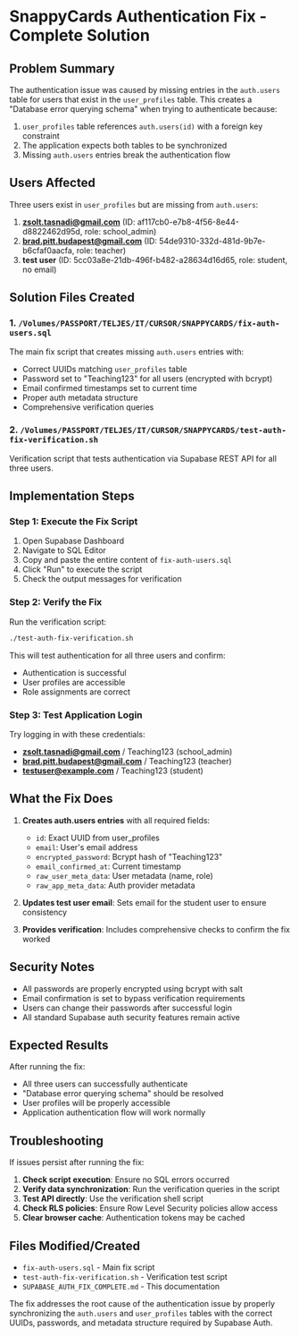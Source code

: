 # SnappyCards Authentication Fix - Complete Solution

## Problem Summary

The authentication issue was caused by missing entries in the `auth.users` table for users that exist in the `user_profiles` table. This creates a "Database error querying schema" when trying to authenticate because:

1. `user_profiles` table references `auth.users(id)` with a foreign key constraint
2. The application expects both tables to be synchronized
3. Missing `auth.users` entries break the authentication flow

## Users Affected

Three users exist in `user_profiles` but are missing from `auth.users`:

1. **zsolt.tasnadi@gmail.com** (ID: af117cb0-e7b8-4f56-8e44-d8822462d95d, role: school_admin)
2. **brad.pitt.budapest@gmail.com** (ID: 54de9310-332d-481d-9b7e-b6cfaf0aacfa, role: teacher)
3. **test user** (ID: 5cc03a8e-21db-496f-b482-a28634d16d65, role: student, no email)

## Solution Files Created

### 1. `/Volumes/PASSPORT/TELJES/IT/CURSOR/SNAPPYCARDS/fix-auth-users.sql`
The main fix script that creates missing `auth.users` entries with:
- Correct UUIDs matching `user_profiles` table
- Password set to "Teaching123" for all users (encrypted with bcrypt)
- Email confirmed timestamps set to current time
- Proper auth metadata structure
- Comprehensive verification queries

### 2. `/Volumes/PASSPORT/TELJES/IT/CURSOR/SNAPPYCARDS/test-auth-fix-verification.sh`
Verification script that tests authentication via Supabase REST API for all three users.

## Implementation Steps

### Step 1: Execute the Fix Script
1. Open Supabase Dashboard
2. Navigate to SQL Editor
3. Copy and paste the entire content of `fix-auth-users.sql`
4. Click "Run" to execute the script
5. Check the output messages for verification

### Step 2: Verify the Fix
Run the verification script:
```bash
./test-auth-fix-verification.sh
```

This will test authentication for all three users and confirm:
- Authentication is successful
- User profiles are accessible
- Role assignments are correct

### Step 3: Test Application Login
Try logging in with these credentials:
- **zsolt.tasnadi@gmail.com** / Teaching123 (school_admin)
- **brad.pitt.budapest@gmail.com** / Teaching123 (teacher)
- **testuser@example.com** / Teaching123 (student)

## What the Fix Does

1. **Creates auth.users entries** with all required fields:
   - `id`: Exact UUID from user_profiles
   - `email`: User's email address
   - `encrypted_password`: Bcrypt hash of "Teaching123"
   - `email_confirmed_at`: Current timestamp
   - `raw_user_meta_data`: User metadata (name, role)
   - `raw_app_meta_data`: Auth provider metadata

2. **Updates test user email**: Sets email for the student user to ensure consistency

3. **Provides verification**: Includes comprehensive checks to confirm the fix worked

## Security Notes

- All passwords are properly encrypted using bcrypt with salt
- Email confirmation is set to bypass verification requirements
- Users can change their passwords after successful login
- All standard Supabase auth security features remain active

## Expected Results

After running the fix:
- All three users can successfully authenticate
- "Database error querying schema" should be resolved
- User profiles will be properly accessible
- Application authentication flow will work normally

## Troubleshooting

If issues persist after running the fix:

1. **Check script execution**: Ensure no SQL errors occurred
2. **Verify data synchronization**: Run the verification queries in the script
3. **Test API directly**: Use the verification shell script
4. **Check RLS policies**: Ensure Row Level Security policies allow access
5. **Clear browser cache**: Authentication tokens may be cached

## Files Modified/Created

- `fix-auth-users.sql` - Main fix script
- `test-auth-fix-verification.sh` - Verification test script
- `SUPABASE_AUTH_FIX_COMPLETE.md` - This documentation

The fix addresses the root cause of the authentication issue by properly synchronizing the `auth.users` and `user_profiles` tables with the correct UUIDs, passwords, and metadata structure required by Supabase Auth.